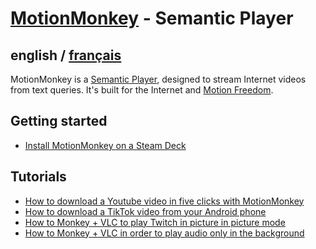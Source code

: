 # [MotionMonkey](../README.md) - Semantic Player

## english / [français](../fr/MotionMonkey/README.md)

MotionMonkey is a [Semantic Player](https://omega.gg/about/SemanticPlayer), designed to stream
Internet videos from text queries. It's built for the Internet and [Motion Freedom](https://omega.gg/about/MotionFreedom).

## Getting started

- [Install MotionMonkey on a Steam Deck](install/steamDeck.md)

## Tutorials

- [How to download a Youtube video in five clicks with MotionMonkey](https://www.youtube.com/watch?v=0S0buJFbg7c)
- [How to download a TikTok video from your Android phone](https://www.youtube.com/watch?v=JMd99rUQOas)
- [How to Monkey + VLC to play Twitch in picture in picture mode](https://www.youtube.com/watch?v=y38S2QxsEGo)
- [How to Monkey + VLC in order to play audio only in the background](https://www.youtube.com/watch?v=FJ4XOvJFLS4)
